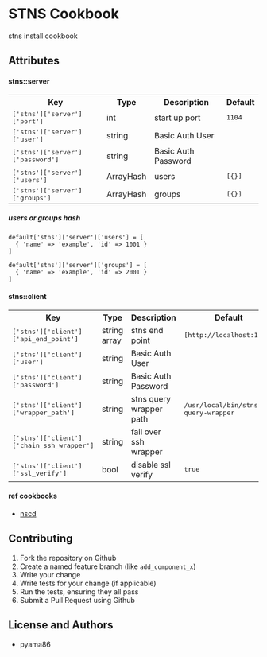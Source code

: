 STNS Cookbook
===============
stns install cookbook

Attributes
----------
#### stns::server
<table>
  <tr>
    <th>Key</th>
    <th>Type</th>
    <th>Description</th>
    <th>Default</th>
  </tr>
  <tr>
    <td><tt>['stns']['server']['port']</tt></td>
    <td>int</td>
    <td>start up port</td>
    <td><tt>1104</tt></td>
  </tr>
  <tr>
    <td><tt>['stns']['server']['user']</tt></td>
    <td>string</td>
    <td>Basic Auth User</td>
    <td><tt></tt></td>
  </tr>
  <tr>
    <td><tt>['stns']['server']['password']</tt></td>
    <td>string</td>
    <td>Basic Auth Password</td>
    <td><tt></tt></td>
  </tr>
  <tr>
    <td><tt>['stns']['server']['users']</tt></td>
    <td>ArrayHash</td>
    <td>users</td>
    <td><tt>[{}]</tt></td>
  </tr>
  <tr>
    <td><tt>['stns']['server']['groups']</tt></td>
    <td>ArrayHash</td>
    <td>groups</td>
    <td><tt>[{}]</tt></td>
  </tr>
</table>

##### users or groups hash
```
default['stns']['server']['users'] = [
  { 'name' => 'example', 'id' => 1001 }
]

default['stns']['server']['groups'] = [
  { 'name' => 'example', 'id' => 2001 }
]
```
#### stns::client
<table>
  <tr>
    <th>Key</th>
    <th>Type</th>
    <th>Description</th>
    <th>Default</th>
  </tr>
  <tr>
    <td><tt>['stns']['client']['api_end_point']</tt></td>
    <td>string array</td>
    <td>stns end point</td>
    <td><tt>[http://localhost:1104]</tt></td>
  </tr>
  <tr>
    <td><tt>['stns']['client']['user']</tt></td>
    <td>string</td>
    <td>Basic Auth User</td>
    <td><tt></tt></td>
  </tr>
  <tr>
    <td><tt>['stns']['client']['password']</tt></td>
    <td>string</td>
    <td>Basic Auth Password</td>
    <td><tt></tt></td>
  </tr>
  <tr>
    <td><tt>['stns']['client']['wrapper_path']</tt></td>
    <td>string</td>
    <td>stns query wrapper path</td>
    <td><tt>/usr/local/bin/stns-query-wrapper</tt></td>
  </tr>
  <tr>
    <td><tt>['stns']['client']['chain_ssh_wrapper']</tt></td>
    <td>string</td>
    <td>fail over ssh wrapper</td>
    <td><tt></tt></td>
  </tr>
  <tr>
    <td><tt>['stns']['client']['ssl_verify']</tt></td>
    <td>bool</td>
    <td>disable ssl verify</td>
    <td><tt>true</tt></td>
  </tr>
</table>

#### ref cookbooks
* [nscd](https://github.com/chef-cookbooks/nscd)


Contributing
------------
1. Fork the repository on Github
2. Create a named feature branch (like `add_component_x`)
3. Write your change
4. Write tests for your change (if applicable)
5. Run the tests, ensuring they all pass
6. Submit a Pull Request using Github

License and Authors
-------------------
* pyama86
